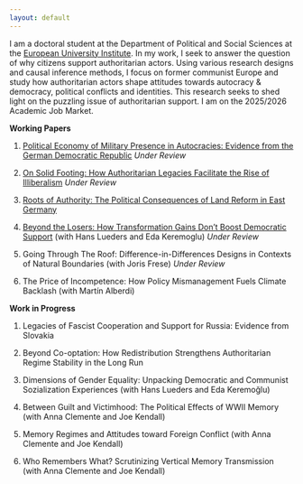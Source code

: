 ```yaml
---
layout: default
---
```


I am a doctoral student at the Department of Political and Social Sciences at the [European University Institute](https://www.eui.eu/en/academic-units/political-and-social-sciences). In my work, I seek to answer the question of why citizens support authoritarian actors. Using various research designs and causal inference methods, I focus on former communist Europe and study how authoritarian actors shape attitudes towards autocracy & democracy, political conflicts and identities. This research seeks to shed light on the puzzling issue of authoritarian support. I am on the 2025/2026 Academic Job Market. 

**Working Papers**  

1. [Political Economy of Military Presence in Autocracies: Evidence from the German Democratic Republic](https://www.dropbox.com/scl/fi/6cqx6p02jvqzde5p0e5dn/WP_MilitaryBases.pdf?rlkey=12pokpvu31odpf8h1xidwq3rw&st=1cva293a&dl=0) *Under Review* 

2. [On Solid Footing: How Authoritarian Legacies Facilitate the Rise of Illiberalism](https://www.dropbox.com/scl/fi/kqehp083dzkhb63qoxqy4/WP_CommunistLegacy.pdf?rlkey=prd0kkj7zwath556fqws2nkc3&st=3aqra3ug&dl=0) *Under Review* 

3. [Roots of Authority: The Political Consequences of Land Reform in East Germany](https://www.dropbox.com/scl/fi/4tvexccss4rkd6c0dvm55/WP_LandReform.pdf?rlkey=nguv37932qbw85g6vgnbb5104&st=dbih3ew0&dl=0) 

4. [Beyond the Losers: How Transformation Gains Don’t Boost Democratic Support](https://www.dropbox.com/scl/fi/4dqr7t2bw6yb6jfahzgea/WP_Beyond-the-Losers.pdf?rlkey=fag6ob1413tdtvpraf7fwboo0&st=ykcv3won&dl=0) (with Hans Lueders and Eda Keremoglu) *Under Review*

5. Going Through The Roof: Difference-in-Differences Designs in Contexts of Natural Boundaries (with Joris Frese) *Under Review*

6. The Price of Incompetence: How Policy Mismanagement Fuels Climate Backlash (with Martín Alberdi)


**Work in Progress**

1. Legacies of Fascist Cooperation and Support for Russia: Evidence from Slovakia

2. Beyond Co-optation: How Redistribution Strengthens Authoritarian Regime Stability in the Long Run

3. Dimensions of Gender Equality: Unpacking Democratic and Communist Sozialization Experiences (with Hans Lueders and
Eda Keremoğlu)

4. Between Guilt and Victimhood: The Political Effects of WWII Memory (with Anna Clemente and Joe Kendall)

5. Memory Regimes and Attitudes toward Foreign Conflict (with Anna Clemente and Joe Kendall)

6. Who Remembers What? Scrutinizing Vertical Memory Transmission (with Anna Clemente and Joe Kendall)




